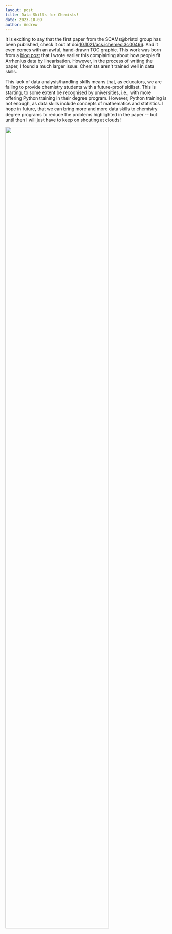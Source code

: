 ```yaml
---
layout: post
title: Data Skills for Chemists!
date: 2023-10-09
author: Andrew
---
```


It is exciting to say that the first paper from the SCAMs@bristol group has been published, check it out at doi:[10.1021/acs.jchemed.3c00466](https://pubs.acs.org/doi/10.1021/acs.jchemed.3c00466).
And it even comes with an awful, hand-drawn TOC graphic. 
This work was born from a [blog post](https://mccluskey.scot/2023/04/21/the-case-against-linear-regression-in-Arrhenius-equation-fitting.html) that I wrote earlier this complaining about how people fit Arrhenius data by linearisation. 
However, in the process of writing the paper, I found a much larger issue: Chemists aren't trained well in data skills. 

This lack of data analysis/handling skills means that, as educators, we are failing to provide chemistry students with a future-proof skillset. 
This is starting, to some extent be recognised by universities, i.e., with more offering Python training in their degree program. 
However, Python training is not enough, as data skills include concepts of mathematics and statistics. 
I hope in future, that we can bring more and more data skills to chemistry degree programs to reduce the problems highlighted in the paper -- but until then I will just have to keep on shouting at clouds!

<img src="https://i.kym-cdn.com/photos/images/newsfeed/001/044/247/297.png" width="80%">